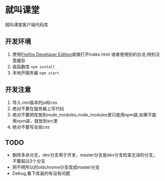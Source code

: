 # 就叫课堂
就叫课堂客户端代码库
## 开发环境
1. 使用[Firefox Developer Edition](https://www.mozilla.org/en-US/firefox/developer/)直接打开index.html
或者使用别的办法,特别注意缓存
2. 装函数库
`npm install`
3. 本地开服务器
`npm start`
## 开发注意
1. 导入.min版本的js和css
2. 绝对不要在服务器上写代码
3. 绝对不要把库放到node_modules,node_modules里只能用npm装,如果不能用npm装，就放到src里
4. 绝对不要写全局css
## TODO
- 删除多余分支，dev分支用于开发，master分支是dev分支检查无误的分支，不要超过3个分支
- 把不明所以的oldchrome分支改成master分支
- Debug,看下库装的有没有问题
